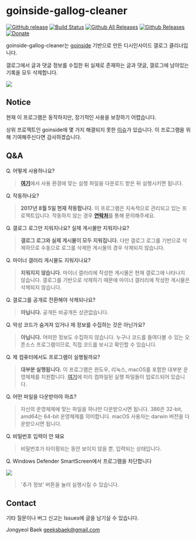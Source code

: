 # goinside-gallog-cleaner

[![GitHub release](https://img.shields.io/github/release/geeksbaek/goinside-gallog-cleaner.svg)](https://github.com/geeksbaek/goinside-gallog-cleaner/blob/master/CHANGELOG.md)
[![Build Status](https://travis-ci.org/geeksbaek/goinside-gallog-cleaner.svg?branch=master)](https://travis-ci.org/geeksbaek/goinside-gallog-cleaner)
[![Github All Releases](https://img.shields.io/github/downloads/geeksbaek/goinside-gallog-cleaner/total.svg)](https://github.com/geeksbaek/goinside-gallog-cleaner/releases/latest)
[![Github Releases](https://img.shields.io/github/downloads/geeksbaek/goinside-gallog-cleaner/latest/total.svg)](https://github.com/geeksbaek/goinside-gallog-cleaner/releases/latest)
[![Donate](https://img.shields.io/badge/donate-paypal-blue.svg)](https://paypal.me/geeksbaek)

goinside-gallog-cleaner는 [goinside](https://github.com/geeksbaek/goinside) 기반으로 만든 디시인사이드 갤로그 클리너입니다.

갤로그에서 글과 댓글 정보를 수집한 뒤 실제로 존재하는 글과 댓글, 갤로그에 남아있는 기록을 모두 삭제합니다.

![](https://github.com/geeksbaek/goinside-gallog-cleaner/blob/master/guide.gif?raw=true)

## Notice

현재 이 프로그램은 동작하지만, 장기적인 사용을 보장하기 어렵습니다.

상위 프로젝트인 goinside에 몇 가지 해결되지 못한 [이슈](https://github.com/geeksbaek/goinside/issues)가 있습니다. 이 프로그램을 위해 기여해주신다면 감사하겠습니다.

## Q&A

Q. 어떻게 사용하나요?

>[**여기**](https://github.com/geeksbaek/goinside-gallog-cleaner/releases/latest)에서 사용 환경에 맞는 실행 파일을 다운로드 받은 뒤 실행시키면 됩니다.

Q. 작동하나요?

>**2017년 8월 5일 현재 작동합니다.** 이 프로그램은 지속적으로 관리되고 있는 프로젝트입니다. 작동하지 않는 경우 [**연락처**](#contact)를 통해 문의해주세요.

Q. 갤로그 로그만 지워지나요? 실제 게시물만 지워지나요?

>**갤로그 로그와 실제 게시물이 모두 지워집니다.** 다만 갤로그 로그를 기반으로 삭제하므로 수동으로 로그를 삭제한 게시물의 경우 삭제되지 않습니다.

Q. 마이너 갤러리 게시물도 지워지나요?

>**지워지지 않습니다.** 마이너 갤러리에 작성한 게시물은 현재 갤로그에 나타나지 않습니다. 갤로그를 기반으로 삭제하기 때문에 마이너 갤러리에 작성한 게시물은 삭제되지 않습니다.

Q. 갤로그를 공개로 전환해야 삭제되나요?

>**아닙니다.** 공개든 비공개든 상관없습니다.

Q. 악성 코드가 숨겨져 있거나 제 정보를 수집하는 것은 아닌가요?

>**아닙니다.** 어떠한 정보도 수집하지 않습니다. 누구나 코드를 들여다볼 수 있는 오픈소스 프로그램이므로, 직접 코드를 보시고 확인할 수 있습니다.

Q. 제 컴퓨터에서도 프로그램이 실행될까요?

>**대부분 실행됩니다.** 이 프로그램은 윈도우, 리눅스, macOS를 포함한 대부분 운영체제를 지원합니다. [여기](https://github.com/geeksbaek/goinside-gallog-cleaner/releases/latest)에 미리 컴파일된 실행 파일들이 업로드되어 있습니다.

Q. 어떤 파일을 다운받아야 하죠?

>자신의 운영체제에 맞는 파일을 하나만 다운받으시면 됩니다. 386은 32-bit, amd64는 64-bit 운영체제를 의미합니다. macOS 사용자는 darwin 버전을 다운받으시면 됩니다.

Q. 비밀번호 입력이 안 돼요

>비밀번호가 타이핑되는 동안 보이지 않을 뿐, 입력되는 상태입니다.

Q. Windows Defender SmartScreen에서 프로그램을 차단합니다

[![](http://i.imgur.com/08TjfVx.png)](http://i.imgur.com/08TjfVx.png)

>'추가 정보' 버튼을 눌러 실행시킬 수 있습니다.

## Contact

기타 질문이나 버그 신고는 Issues에 글을 남기실 수 있습니다.

Jongyeol Baek <geeksbaek@gmail.com>
